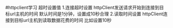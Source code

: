 #httpclient学习
超时设置值
    1.连接超时设置
        httpClient发送请求开始到连接到目标url主机的时间
            默认时间是1分钟，设置成10秒合理
    2.读取时间设置
        httpClient连接到目标url主机到读取数据花费的时间
            比如设置10秒